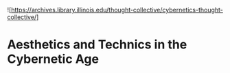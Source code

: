 ![https://archives.library.illinois.edu/thought-collective/cybernetics-thought-collective/]

# Aesthetics and Technics in the Cybernetic Age
